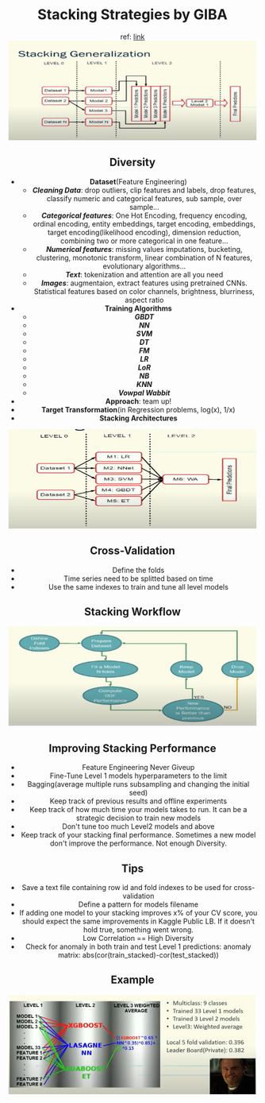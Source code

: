 # <center> Stacking Strategies by GIBA 
  
<center>ref: <a href=https://www.youtube.com/watch?v=9oR7F0CfcZY&t=1680s>link</a>
  
  
<img src='stacking.png' width='500' height='200'>

## Diversity
* **Dataset**(Feature Engineering)
    * ***Cleaning Data***: drop outliers, clip features and labels, drop features, classify numeric and categorical features, sub sample, over sample...
    * ***Categorical features***: One Hot Encoding, frequency encoding, ordinal encoding, entity embeddings, target encoding, embeddings, target encoding(likelihood encoding), dimension reduction, combining two or more categorical in one feature...
    * ***Numerical features***: missing values imputations, bucketing, clustering, monotonic transform, linear combination of N features, evolutionary algorithms...
    * ***Text***: tokenization and attention are all you need
    * ***Images***: augmentaion, extract features using pretrained CNNs. Statistical features based on color channels, brightness, blurriness, aspect ratio
* **Training Algorithms**
    * ***GBDT***
    * ***NN***
    * ***SVM***
    * ***DT***
    * ***FM***
    * ***LR***
    * ***LoR***
    * ***NB***
    * ***KNN***
    * ***Vowpal Wabbit***
* **Approach**: team up!
* **Target Transformation**(in Regression problems, log(x), 1/x)
* **Stacking Architectures**
<img src='stacking_architecture.png' width='500' height='200'>

## Cross-Validation
* Define the folds
* Time series need to be splitted based on time
* Use the same indexes to train and tune all level models

## Stacking Workflow
<img src='stacking_workflow.png' width=500 height=200>

## Improving Stacking Performance
* Feature Engineering Never Giveup
* Fine-Tune Level 1 models hyperparameters to the limit
* Bagging(average multiple runs subsampling and changing the initial seed)
* Keep track of previous results and offline experiments
* Keep track of how much time your models takes to run. It can be a strategic decision to train new models
* Don't tune too much Level2 models and above
* Keep track of your stacking final performance. Sometimes a new model don't improve the performance. Not enough Diversity.

## Tips
* Save a text file containing row id and fold indexes to be used for cross-validation
* Define a pattern for models filename
* If adding one model to your stacking improves x% of your CV score, you should expect the same improvements in Kaggle Public LB. If it doesn't hold true, something went wrong.
* Low Correlation == High Diversity
* Check for anomaly in both train and test Level 1 predictions: anomaly matrix: abs(cor(train_stacked)-cor(test_stacked))

## Example
<img src='stacking_example.png' height=200 width=500>
